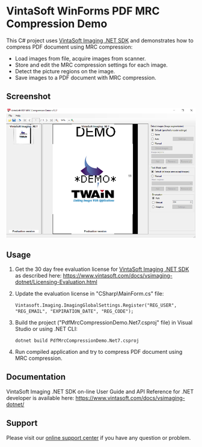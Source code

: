 # VintaSoft WinForms PDF MRC Compression Demo

This C# project uses <a href="https://www.vintasoft.com/vsimaging-dotnet-index.html">VintaSoft Imaging .NET SDK</a> and demonstrates how to compress PDF document using MRC compression:
* Load images from file, acquire images from scanner.
* Store and edit the MRC compression settings for each image.
* Detect the picture regions on the image.
* Save images to a PDF document with MRC compression.


## Screenshot
<img src="vintasoft-pdf-mrc-compression-demo.png" alt="VintaSoft PDF MRC Compression Demo">


## Usage
1. Get the 30 day free evaluation license for <a href="https://www.vintasoft.com/vsimaging-dotnet-index.html" target="_blank">VintaSoft Imaging .NET SDK</a> as described here: <a href="https://www.vintasoft.com/docs/vsimaging-dotnet/Licensing-Evaluation.html" target="_blank">https://www.vintasoft.com/docs/vsimaging-dotnet/Licensing-Evaluation.html</a>

2. Update the evaluation license in "CSharp\MainForm.cs" file:
   ```
   Vintasoft.Imaging.ImagingGlobalSettings.Register("REG_USER", "REG_EMAIL", "EXPIRATION_DATE", "REG_CODE");
   ```

3. Build the project ("PdfMrcCompressionDemo.Net7.csproj" file) in Visual Studio or using .NET CLI:
   ```
   dotnet build PdfMrcCompressionDemo.Net7.csproj
   ```

4. Run compiled application and try to compress PDF document using MRC compression.


## Documentation
VintaSoft Imaging .NET SDK on-line User Guide and API Reference for .NET developer is available here: https://www.vintasoft.com/docs/vsimaging-dotnet/


## Support
Please visit our <a href="https://myaccount.vintasoft.com/">online support center</a> if you have any question or problem.
